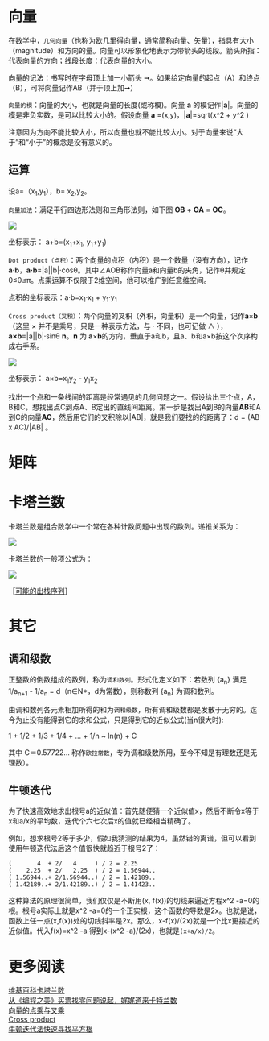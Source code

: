# 向量

在数学中，`几何向量`（也称为欧几里得向量，通常简称向量、矢量），指具有大小（magnitude）和方向的量。向量可以形象化地表示为带箭头的线段。箭头所指：代表向量的方向；线段长度：代表向量的大小。

向量的记法：书写时在字母顶上加一小箭头 ➞。如果给定向量的起点（A）和终点（B），可将向量记作AB（并于顶上加➞）

`向量的模`：向量的大小，也就是向量的长度(或称模)。向量 **a** 的模记作|**a**|。向量的模是非负实数，是可以比较大小的。假设向量 **a** =(x,y)，|**a**|=sqrt(x^2 + y^2 )

注意因为方向不能比较大小，所以向量也就不能比较大小。对于向量来说“大于”和“小于”的概念是没有意义的。

## 运算

设a=（x<sub>1</sub>,y<sub>1</sub>），b= x<sub>2</sub>,y<sub>2</sub>。

`向量加法`：满足平行四边形法则和三角形法则，如下图 **OB** + **OA** = **OC**。

![][1]

坐标表示： a+b=(x<sub>1</sub>+x<sub>1</sub>, y<sub>1</sub>+y<sub>1</sub>)

`Dot product（点积）`：两个向量的点积（内积）是一个数量（没有方向），记作**a·b**，**a·b**=|a||b|·cosθ。其中∠AOB称作向量a和向量b的夹角，记作θ并规定0≤θ≤π。点乘运算不仅限于2维空间，他可以推广到任意维空间。

点积的坐标表示：a·b=x<sub>1</sub>·x<sub>1</sub> + y<sub>1</sub>·y<sub>1</sub>

`Cross product（叉积）`：两个向量的叉积（外积，向量积）是一个向量，记作**a**×**b**（这里 × 并不是乘号，只是一种表示方法，与 · 不同，也可记做 ∧ ），**a×b**=|a||b|·sinθ **n**。**n** 为 **a**×**b**的方向，垂直于a和b，且a、b和a×b按这个次序构成右手系。

![][2]

坐标表示： a×b=x<sub>1</sub>y<sub>2</sub> - y<sub>1</sub>x<sub>2</sub>

找出一个点和一条线间的距离是经常遇见的几何问题之一。假设给出三个点，A，B和C，想找出点C到点A、B定出的直线间距离。第一步是找出A到B的向量**AB**和A到C的向量**AC**，然后用它们的叉积除以|AB|，就是我们要找的的距离了：d = (AB x AC)/|AB| 。

# 矩阵

# 卡塔兰数

卡塔兰数是组合数学中一个常在各种计数问题中出现的数列。递推关系为：

![][3]

卡塔兰数的一般项公式为：

![][4]

［[可能的出栈序列](http://www.nowcoder.com/questionTerminal/b1e171ec60ac490da8996f39f40a94f9)］  

# 其它

## 调和级数

正整数的倒数组成的数列，称为`调和数列`。形式化定义如下：若数列 {a<sub>n</sub>} 满足 1/a<sub>n+1</sub> - 1/a<sub>n</sub> = d（n∈N*，d为常数），则称数列 {a<sub>n</sub>} 为调和数列。

由调和数列各元素相加所得的和为`调和级数`，所有调和级数都是发散于无穷的。迄今为止没有能得到它的求和公式，只是得到它的近似公式(当n很大时):

1 + 1/2 + 1/3 + 1/4 + ... + 1/n ~ ln(n) + C

其中 C＝0.57722... 称作`欧拉常数`，专为调和级数所用，至今不知是有理数还是无理数）。

## 牛顿迭代

为了快速高效地求出根号a的近似值：首先随便猜一个近似值x，然后不断令x等于x和a/x的平均数，迭代个六七次后x的值就已经相当精确了。

例如，想求根号2等于多少，假如我猜测的结果为4，虽然错的离谱，但可以看到使用牛顿迭代法后这个值很快就趋近于根号2了：

```
(       4  + 2/   4     ) / 2 = 2.25
(    2.25  + 2/   2.25  ) / 2 = 1.56944..
( 1.56944..+ 2/1.56944..) / 2 = 1.42189..
( 1.42189..+ 2/1.42189..) / 2 = 1.41423..
```

这种算法的原理很简单，我们仅仅是不断用(x, f(x))的切线来逼近方程x^2 -a=0的根。根号a实际上就是x^2 -a=0的一个正实根，这个函数的导数是2x。也就是说，函数上任一点(x,f(x))处的切线斜率是2x。那么，x-f(x)/(2x)就是一个比x更接近的近似值。代入f(x)=x^2 -a 得到x-(x^2 -a)/(2x)，也就是`(x+a/x)/2`。

# 更多阅读

[维基百科卡塔兰数](http://zh.wikipedia.org/wiki/卡塔兰数)    
[从《编程之美》买票找零问题说起，娓娓道来卡特兰数](http://www.cnblogs.com/wuyuegb2312/p/3016878.html)  
[向量的点乘与叉乘](http://blog.sciencenet.cn/blog-54317-475475.html)  
[Cross product](https://en.wikipedia.org/wiki/Cross_product)  
[牛顿迭代法快速寻找平方根](http://www.matrix67.com/blog/archives/361)  


[1]: http://7xrlu9.com1.z0.glb.clouddn.com/Math_1.png
[2]: http://7xrlu9.com1.z0.glb.clouddn.com/Math_2.gif
[3]: http://7xrlu9.com1.z0.glb.clouddn.com/Math_3.png
[4]: http://7xrlu9.com1.z0.glb.clouddn.com/Math_4.png


